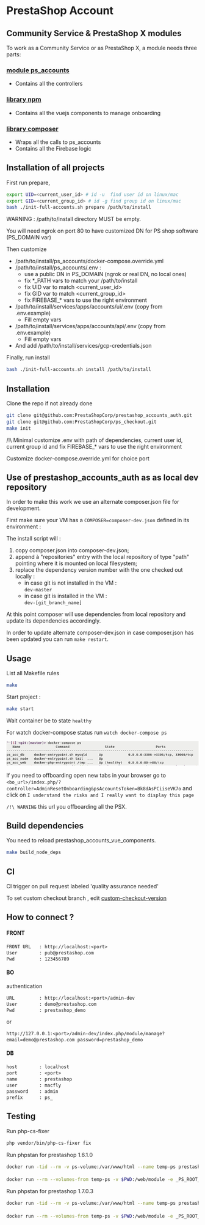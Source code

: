 # PrestaShop Account

## Community Service & PrestaShop X modules

To work as a Community Service or as PrestaShop X, a module needs three parts:

### [module ps_accounts](http://github.com/PrestaShopCorp/ps_accounts)

* Contains all the controllers

### [library npm](http://github.com/PrestaShopCorp/prestashop_accounts_vue_components)

* Contains all the vuejs components to manage onboarding

### [library composer](http://github.com/PrestaShopCorp/prestashop_accounts_auth)

* Wraps all the calls to ps_accounts
* Contains all the Firebase logic

## Installation of all projects

First run prepare,

```bash
export UID=<current_user_id> # id -u  find user id on linux/mac
export GID=<current_group_id> # id -g find group id on linux/mac
bash ./init-full-accounts.sh prepare /path/to/install
```

WARNING : /path/to/install directory MUST be empty.

You will need ngrok on port 80 to have customized DN for PS shop software (PS_DOMAIN var)

Then customize
 * /path/to/install/ps_accounts/docker-compose.override.yml
 * /path/to/install/ps_accounts/.env :
   - use a public DN in PS_DOMAIN (ngrok or real DN, no local ones)
   - fix *_PATH vars to match your /path/to/install
   - fix UID var to match <current_user_id>
   - fix GID var to match <current_group_id>
   - fix FIREBASE_* vars to use the right environment
 * /path/to/install/services/apps/accounts/ui/.env (copy from .env.example)
   - Fill empty vars
 * /path/to/install/services/apps/accounts/api/.env (copy from .env.example)
   - Fill empty vars
 * And add /path/to/install/services/gcp-credentials.json

Finally, run install

```bash
bash ./init-full-accounts.sh install /path/to/install
```

## Installation

Clone the repo if not already done

```bash
git clone git@github.com:PrestaShopCorp/prestashop_accounts_auth.git
git clone git@github.com:PrestaShopCorp/ps_checkout.git
make init
```

/!\ Minimal customize .env with path of dependencies, current user id, current group id and fix FIREBASE_* vars to use the right environment

Customize docker-compose.override.yml for choice port

## Use of prestashop_accounts_auth as as local dev repository

In order to make this work we use an alternate composer.json file for development.

First make sure your VM has a `COMPOSER=composer-dev.json` defined in its environment :

The install script will :

1. copy composer.json into composer-dev.json;
2. append à "repositories" entry with the local repository of type "path" pointing where it is mounted on local filesystem;
3. replace the dependency version  number with the one checked out locally :
    - in case git is not installed in the VM :  
    `dev-master`
    - in case git is installed in the VM :  
    `dev-[git_branch_name]`
    
At this point composer will use dependencies from local repository and update its dependencies accordingly.

In order to update alternate composer-dev.json in case composer.json has been updated you can run `make restart`.

## Usage

List all Makefile rules

```bash
make
```

Start project :

```bash
make start
```

Wait container be to state `healthy`

For watch docker-compose status run `watch docker-compose ps`

![](doc/healthy.png)

If you need to offboarding open new tabs in your browser go to `<bo_url>/index.php/?controller=AdminResetOnboarding&psAccountsToken=Bk8dAsPCiiseVK7o` and click on `I understand the risks and I really want to display this page`

`/!\ WARNING` this url you offboarding all the PSX.

## Build dependencies

You need to reload prestashop_accounts_vue_components.

```bash
make build_node_deps
```

## CI

CI trigger on pull request labeled 'quality assurance needed'

To set custom checkout branch , edit [custom-checkout-version](custom-checkout-version)

## How to connect ?

#### FRONT

```
FRONT URL   : http://localhost:<port>
User        : pub@prestashop.com
Pwd         : 123456789
```

#### BO

authentication

```
URL         : http://localhost:<port>/admin-dev
User        : demo@prestashop.com
Pwd         : prestashop_demo
```

or

```
http://127.0.0.1:<port>/admin-dev/index.php/module/manage?email=demo@prestashop.com password=prestashop_demo
```

#### DB

```
host        : localhost
port        : <port>
name        : prestashop
user        : macfly
password    : admin
prefix      : ps_
```

## Testing

Run php-cs-fixer

```bash
php vendor/bin/php-cs-fixer fix
```

Run phpstan for prestashop 1.6.1.0

```bash
docker run -tid --rm -v ps-volume:/var/www/html --name temp-ps prestashop/prestashop:1.6.1.0;

docker run --rm --volumes-from temp-ps -v $PWD:/web/module -e _PS_ROOT_DIR_=/var/www/html --workdir=/web/module phpstan/phpstan:0.12 analyse --configuration=/web/module/tests/phpstan/phpstan-PS-1.6.neon
```

Run phpstan for prestashop 1.7.0.3

```bash
docker run -tid --rm -v ps-volume:/var/www/html --name temp-ps prestashop/prestashop:1.7.0.3;

docker run --rm --volumes-from temp-ps -v $PWD:/web/module -e _PS_ROOT_DIR_=/var/www/html --workdir=/web/module phpstan/phpstan:0.12 analyse --configuration=/web/module/tests/phpstan/phpstan-PS-1.7.neon
```
